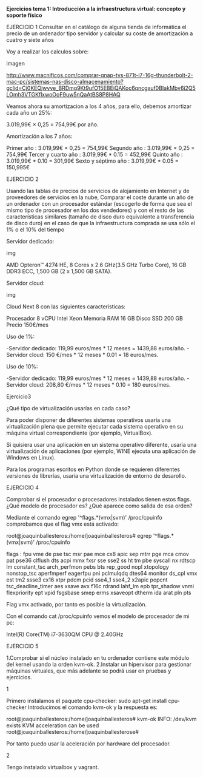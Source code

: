 **Ejercicios tema 1: Introducción a la infraestructura virtual: concepto y soporte físico**

EJERCICIO 1
Consultar en el catálogo de alguna tienda de informática el precio de un ordenador tipo servidor y calcular su coste de amortización a cuatro y siete años

Voy a realizar los calculos sobre: 

imagen

http://www.macnificos.com/comprar-qnap-tvs-871t-i7-16g-thunderbolt-2-mac-pc/sistemas-nas-disco-almacenamiento?gclid=Cj0KEQjwvve_BRDmg9Kt9ufO15EBEiQAKoc6qncgxuf0BIakMbv6i2Q5LOmh3VTGKflxwoOoF9uw5nQaAtBS8P8HAQ

Veamos ahora su amortizacion a los 4 años, para ello, debemos amortizar cada año un 25%:

3.019,99€ × 0,25 = 754,99€ por año.

Amortización a los 7 años: 

Primer año : 3.019,99€ × 0,25 = 754,99€
Segundo año : 3.019,99€ × 0,25 = 754,99€
Tercer y cuarto año : 3.019,99€ * 0.15 = 452,99€
Quinto año : 3.019,99€ * 0.10 = 301,99€
Sexto y séptimo año : 3.019,99€ * 0.05 = 150,995€


EJERCICIO 2

Usando las tablas de precios de servicios de alojamiento en Internet y de 
proveedores de servicios en la nube, Comparar el coste durante un año de un 
ordenador con un procesador estándar (escogerlo de forma que sea el mismo tipo 
de procesador en los dos vendedores) y con el resto de las características 
similares (tamaño de disco duro equivalente a transferencia de disco duro)
 en el caso de que la infraestructura comprada se usa sólo el 1% o el 10% del
 tiempo

Servidor dedicado: 

img 

AMD Opteron™ 4274 HE, 
8 Cores x 2.6 GHz(3.5 GHz Turbo Core), 
16 GB DDR3 ECC, 
1,500 GB (2 x 1,500 GB SATA).

Servidor cloud:


img

Cloud Next 8 con las siguientes características:

Procesador 8 vCPU Intel Xeon
Memoria RAM 16 GB
Disco SSD 200 GB
Precio 150€/mes

Uso de 1%:

-Servidor dedicado: 119,99 euros/mes * 12 meses = 1439,88 euros/año. 
-Servidor cloud: 150 €/mes * 12 meses * 0.01 = 18 euros/mes.

Uso de 10%:

-Servidor dedicado: 119,99 euros/mes * 12 meses = 1439,88 euros/año.
 -Servidor cloud: 208,80 €/mes * 12 meses * 0.10 = 180 euros/mes.


Ejercicio3

 ¿Qué tipo de virtualización usarías en cada caso? 


Para poder disponer de diferentes sistemas operativos usaría una virtualización plena que permite ejecutar cada sistema operativo en su máquina virtual correspondiente (por ejemplo, VirtualBox).

Si quisiera usar una aplicación en un sistema operativo diferente, usaría una virtualización de aplicaciones (por ejemplo, WINE ejecuta una aplicación de Windows en Linux).

Para los programas escritos en Python donde se requieren diferentes 
versiones de librerías, usaría una virtualización de entorno de desarollo.


EJERCICIO 4

Comprobar si el procesador o procesadores instalados tienen estos flags. 
¿Qué modelo de procesador es? ¿Qué aparece como salida de esa orden?

Mediante el comando egrep '^flags.*(vmx|svm)' /proc/cpuinfo comprobamos que el flag vmx está activado:

root@joaquinballesteros:/home/joaquinballesteros# egrep '^flags.*(vmx|svm)' /proc/cpuinfo

flags : fpu vme de pse tsc msr pae mce cx8 apic sep mtrr pge mca cmov pat pse36 
clflush dts acpi mmx fxsr sse sse2 ss ht tm pbe syscall nx rdtscp lm 
constant_tsc arch_perfmon pebs bts rep_good nopl xtopology nonstop_tsc aperfmperf 
eagerfpu pni pclmulqdq dtes64 monitor ds_cpl vmx est tm2 ssse3 cx16 xtpr pdcm pcid
 sse4_1 sse4_2 x2apic popcnt tsc_deadline_timer aes xsave avx f16c rdrand lahf_lm epb
 tpr_shadow vnmi flexpriority ept vpid fsgsbase smep erms xsaveopt dtherm ida arat pln pts

Flag vmx activado, por tanto es posible la virtualización.

Con el comando cat /proc/cpuinfo vemos el modelo de procesador de mi pc:

Intel(R) Core(TM) i7-3630QM CPU @ 2.40GHz


EJERCICIO 5

1.Comprobar si el núcleo instalado en tu ordenador contiene este módulo del kernel usando la orden kvm-ok. 2.Instalar un hipervisor para gestionar máquinas virtuales, que más adelante se podrá usar en pruebas y ejercicios.

1

Primero instalamos el paquete cpu-checker: sudo apt-get install cpu-checker Introducimos el comando kvm-ok y la respuesta es:

root@joaquinballesteros:/home/joaquinballesteros# kvm-ok INFO: /dev/kvm exists KVM acceleration can be used root@joaquinballesteros:/home/joaquinballesterose#

Por tanto puedo usar la aceleración por hardware del procesador.

2

Tengo instalado virtualbox y vagrant.

